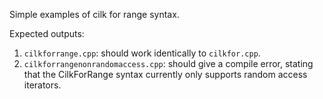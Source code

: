Simple examples of cilk for range syntax.

Expected outputs:
1. `cilkforrange.cpp`: should work identically to `cilkfor.cpp`.
2. `cilkforrangenonrandomaccess.cpp`: should give a compile error, stating that the CilkForRange syntax currently only supports random access iterators.
